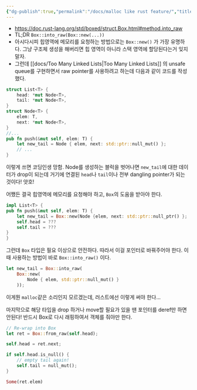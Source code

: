 ```yaml
---
{"dg-publish":true,"permalink":"/docs/malloc like rust feature/","title":"malloc like rust feature"}
---
```


- https://doc.rust-lang.org/std/boxed/struct.Box.html#method.into_raw
- TL;DR `Box::into_raw(Box::new(...))`
- 아시다시피 힙영역에 메모리를 요청하는 방법으로는 `Box::new()` 가 가장 유명하다. 그냥 구조체 생성을 해버리면 힙 영역이 아니라 스택 영역에 할당된다는거 잊지말자.
- 그런데 [[docs/Too Many Linked Lists\|Too Many Linked Lists]] 의 unsafe queue를 구현하면서 raw pointer를 사용하려고 하는데 다음과 같이 코드를 작성했다.

```rust
struct List<T> {
	head: *mut Node<T>,
	tail: *mut Node<T>,
}
struct Node<T> {
	elem: T,
	next: *mut Node<T>,
}
//...
pub fn push(&mut self, elem: T) {
	let new_tail = Node { elem, next: std::ptr::null_mut() };
	// ...
}
```

이렇게 쓰면 코딩인생 망함. Node를 생성하는 블럭을 벗어나면 `new_tail`에 대한 데이터가 drop이 되는데 거기에 연결된 `head`나 `tail`이나 전부 dangling pointer가 되는 것이다! 얏호! 

어쨌든 결국 힙영역에 메모리를 요청해야 하고, `Box`의 도움을 받아야 한다. 

```rust
impl List<T> {
pub fn push(&mut self, elem: T) {
	let new_tail = Box::new(Node {elem, next: std::ptr::null_ptr() };
	self.head = ???
	self.tail = ???
}
}
```

그런데 `Box` 타입은 필요 이상으로 안전하다. 따라서 이걸 포인터로 바꿔주어야 한다. 이때 사용하는 방법이 바로 `Box::into_raw()` 이다.

```rust
let new_tail = Box::into_raw(
	Box::new(
		Node { elem, std::ptr::null_mut() }
	));
```

이게뭔 `malloc`같은 소리인지 모르겠는데, 러스트에선 이렇게 써야 한다...

마지막으로 해당 타입을 drop 하거나 move할 필요가 있을 땐 포인터를 deref만 하면 안된다! 반드시 Box로 다시 래핑하여서 객체를 줘야만 한다.

```rust
// Re-wrap into Box
let ret = Box::from_raw(self.head);

self.head = ret.next;

if self.head.is_null() {
	// empty tail again!
	self.tail = null_mut();
}

Some(ret.elem)
```
